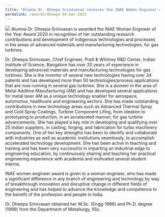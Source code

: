 ```yaml
---
title: "Alumna Dr. Dheepa Srinivasan receives the INAE Woman Engineer of the Year Award 2020 – Industry Category (04/03/21)"
permalink: /awards/dheepa-04-mar-2021
---
```

<img src="{{ site.baseurl }}/assets/images/alumni/dheepa-inae.jpg">
Alumna Dr. Dheepa Srinivasan is awarded the INAE Woman Engineer of the Year Award 2020 in recognition of her outstanding research contributions and development of indigenous technologies and processes in the areas of advanced materials and manufacturing technologies, for gas turbines. 

Dr. Dheepa Srinivasan, Chief Engineer, Pratt & Whitney R&D Center, Indian Institute of Science, Bangalore has over 20 years of experience in developing advanced materials and manufacturing technologies for gas turbines. She is the inventor of several new technologies having over 34 patents and has developed more than 50 technologies/process applications that are now running in several gas turbines. She is a pioneer in the area of Metal Additive Manufacturing (AM) and has developed several applications for metal laser AM as a unique technology enabler for aerospace, automotive, healthcare and engineering sectors. She has made outstanding contributions in new technology areas such as Advanced Thermal Spray and Cold Spray Coatings, Turbine Component Lifing, from ideation to prototyping to production, in an accelerated manner, for gas turbine advancements. She has played a key role in developing and qualifying over 25 Indian suppliers, in casting, forging, and fabrication for turbo machinery components. One of her key strengths has been to identify and collaborate with industries as well as academic institutions seamlessly, to accomplish accelerated technology development. She has been active in teaching and training and has been very successful in imparting an industrial edge to engineering education, by continuously sharing and teaching her practical engineering experience with academia and motivated several student interns. 

INAE women engineer award is given to a woman engineer, who has made a significant difference in any branch of engineering and technology by way of breakthrough innovation and disruptive change in different fields of engineering and has helped to advance the knowledge and competence to the benefit of the profession and people in India.  

Dr. Dheepa Srinivasan obtained her M.Sc. (Engg-1996) and Ph.D. degree (1999) from the Department of Metallurgy, IISc. 
